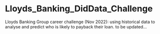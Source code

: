 # Lloyds_Banking_DidData_Challenge
Lloyds Banking Group career challenge (Nov 2022): using historical data to analyse and predict who is likely to payback their loan.
to be updated...
